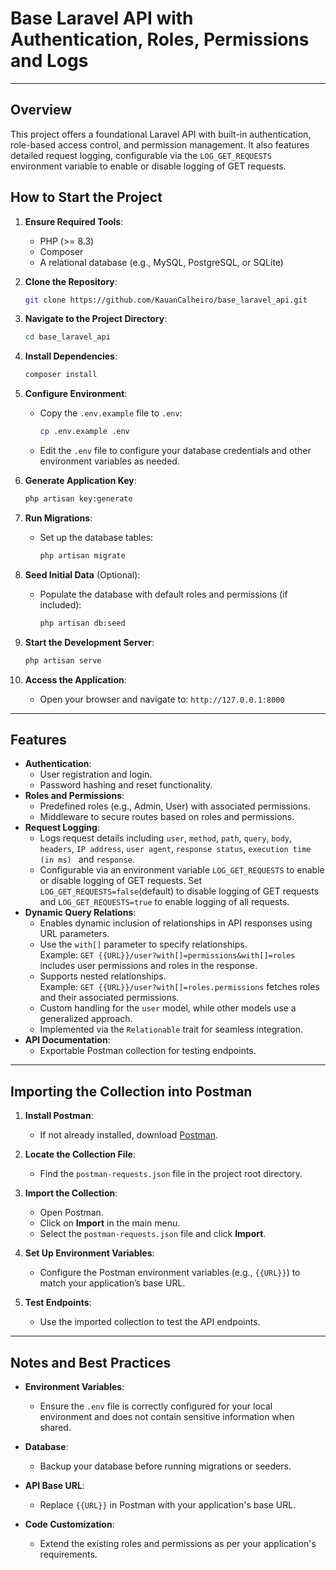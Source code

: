 # Base Laravel API with Authentication, Roles, Permissions and Logs

---

## Overview

This project offers a foundational Laravel API with built-in authentication, role-based access control, and permission management. It also features detailed request logging, configurable via the `LOG_GET_REQUESTS` environment variable to enable or disable logging of GET requests.

## How to Start the Project

1. **Ensure Required Tools**:

    - PHP (>= 8.3)
    - Composer
    - A relational database (e.g., MySQL, PostgreSQL, or SQLite)

2. **Clone the Repository**:

    ```bash
    git clone https://github.com/KauanCalheiro/base_laravel_api.git
    ```

3. **Navigate to the Project Directory**:

    ```bash
    cd base_laravel_api
    ```

4. **Install Dependencies**:

    ```bash
    composer install
    ```

5. **Configure Environment**:

    - Copy the `.env.example` file to `.env`:
        ```bash
        cp .env.example .env
        ```
    - Edit the `.env` file to configure your database credentials and other environment variables as needed.

6. **Generate Application Key**:

    ```bash
    php artisan key:generate
    ```

7. **Run Migrations**:

    - Set up the database tables:
        ```bash
        php artisan migrate
        ```

8. **Seed Initial Data** (Optional):

    - Populate the database with default roles and permissions (if included):
        ```bash
        php artisan db:seed
        ```

9. **Start the Development Server**:

    ```bash
    php artisan serve
    ```

10. **Access the Application**:
    - Open your browser and navigate to: `http://127.0.0.1:8000`

---

## Features

-   **Authentication**:
    -   User registration and login.
    -   Password hashing and reset functionality.
-   **Roles and Permissions**:
    -   Predefined roles (e.g., Admin, User) with associated permissions.
    -   Middleware to secure routes based on roles and permissions.
-   **Request Logging**:
    -   Logs request details including `user`, `method`, `path`, `query`, `body`, `headers`, `IP address`, `user agent`, `response status`, `execution time (in ms) ` and `response`.
    -   Configurable via an environment variable `LOG_GET_REQUESTS` to enable or disable logging of GET requests. Set `LOG_GET_REQUESTS=false`(default) to disable logging of GET requests and `LOG_GET_REQUESTS=true` to enable logging of all requests.
-   **Dynamic Query Relations**:
    -   Enables dynamic inclusion of relationships in API responses using URL parameters.
    -   Use the `with[]` parameter to specify relationships.  
        Example: `GET {{URL}}/user?with[]=permissions&with[]=roles` includes user permissions and roles in the response.
    -   Supports nested relationships.  
        Example: `GET {{URL}}/user?with[]=roles.permissions` fetches roles and their associated permissions.
    -   Custom handling for the `user` model, while other models use a generalized approach.
    -   Implemented via the `Relationable` trait for seamless integration.
-   **API Documentation**:
    -   Exportable Postman collection for testing endpoints.

---

## Importing the Collection into Postman

1. **Install Postman**:

    - If not already installed, download [Postman](https://www.postman.com/).

2. **Locate the Collection File**:

    - Find the `postman-requests.json` file in the project root directory.

3. **Import the Collection**:

    - Open Postman.
    - Click on **Import** in the main menu.
    - Select the `postman-requests.json` file and click **Import**.

4. **Set Up Environment Variables**:

    - Configure the Postman environment variables (e.g., `{{URL}}`) to match your application’s base URL.

5. **Test Endpoints**:
    - Use the imported collection to test the API endpoints.

---

## Notes and Best Practices

-   **Environment Variables**:

    -   Ensure the `.env` file is correctly configured for your local environment and does not contain sensitive information when shared.

-   **Database**:

    -   Backup your database before running migrations or seeders.

-   **API Base URL**:

    -   Replace `{{URL}}` in Postman with your application's base URL.

-   **Code Customization**:
    -   Extend the existing roles and permissions as per your application's requirements.
